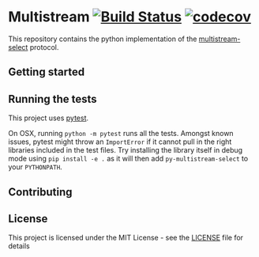 
# Multistream [![Build Status](https://api.travis-ci.org/dheatovwil/py-multistream-select.svg?branch=master)](https://travis-ci.org/dheatovwil/py-multistream-select) [![codecov](https://codecov.io/gh/dheatovwil/py-multistream-select/branch/master/graph/badge.svg)](https://codecov.io/gh/dheatovwil/py-multistream-select)

This repository contains the python implementation of the [multistream-select](https://github.com/multiformats/multistream) protocol.

## Getting started

## Running the tests
This project uses [pytest](https://docs.pytest.org/en/latest/).

On OSX, running `python -m pytest` runs all the tests. Amongst known issues, pytest might throw an `ImportError` if it cannot pull in the right libraries included in the test files. Try installing the library itself in debug mode using `pip install -e .` as it will then add `py-multistream-select` to your `PYTHONPATH`.

## Contributing

## License
This project is licensed under the MIT License - see the [LICENSE](LICENSE) file for details
